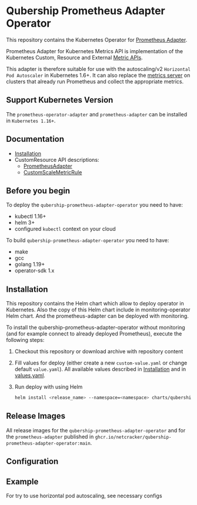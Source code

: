 # Qubership Prometheus Adapter Operator

This repository contains the Kubernetes Operator for
[Prometheus Adapter](https://github.com/kubernetes-sigs/prometheus-adapter).

Prometheus Adapter for Kubernetes Metrics API is implementation of the Kubernetes Custom, Resource and External
[Metric APIs](https://github.com/kubernetes/metrics).

This adapter is therefore suitable for use with the autoscaling/v2 `Horizontal Pod Autoscaler` in Kubernetes 1.6+.
It can also replace the [metrics server](https://github.com/kubernetes-incubator/metrics-server) on clusters
that already run Prometheus and collect the appropriate metrics.

## Support Kubernetes Version

The `prometheus-operator-adapter` and `prometheus-adapter` can be installed in `Kubernetes 1.16+`.

## Documentation

* [Installation](docs/install.md)
* CustomResource API descriptions:
  * [PrometheusAdapter](docs/api.md)
  * [CustomScaleMetricRule](docs/api.md)

## Before you begin

To deploy the `qubership-prometheus-adapter-operator` you need to have:

* kubectl 1.16+
* helm 3+
* configured `kubectl` context on your cloud

To build `qubership-prometheus-adapter-operator` you need to have:

* make
* gcc
* golang 1.19+
* operator-sdk 1.x

## Installation

This repository contains the Helm chart which allow to deploy operator in Kubernetes.
Also the copy of this Helm chart include in monitoring-operator Helm chart. And the prometheus-adapter can be
deployed with monitoring.

To install the qubership-prometheus-adapter-operator without monitoring (and for example connect to already deployed Prometheus),
execute the following steps:

1. Checkout this repository or download archive with repository content

2. Fill values for deploy (either create a new `custom-value.yaml` or change default `value.yaml`).
   All available values described in [Installation](docs/install.md) and in
   [values.yaml](charts/qubership-prometheus-adapter-operator/values.yaml).
3. Run deploy with using Helm

    ```bash
    helm install <release_name> --namespace=<namespace> charts/qubership-prometheus-adapter-operator -f /path/to/custom-value.yaml
    ```

## Release Images

All release images for the `qubership-prometheus-adapter-operator` and for the `prometheus-adapter` published in
`ghcr.io/netcracker/qubership-prometheus-adapter-operator:main`.

## Configuration

## Example

For try to use horizontal pod autoscaling, see necessary configs
